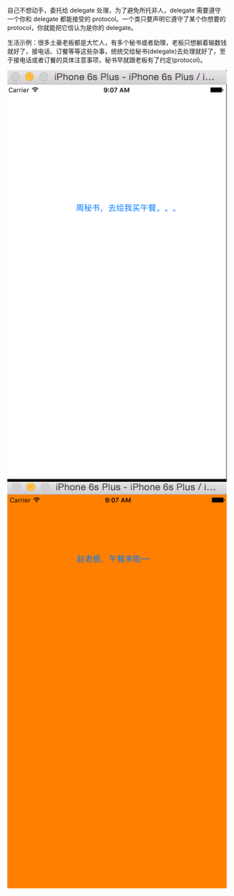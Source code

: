 自己不想动手，委托给 delegate 处理，为了避免所托非人，delegate 需要遵守一个你和 delegate 都能接受的 protocol。一个类只要声明它遵守了某个你想要的 protocol，你就能把它信认为是你的 delegate。

生活示例：很多土豪老板都是大忙人，有多个秘书或者助理，老板只想躺着输数钱就好了，接电话、订餐等等这些杂事，统统交给秘书(delegate)去处理就好了，至于接电话或者订餐的具体注意事项，秘书早就跟老板有了约定(protocol)。


![Screenshot](Boss.png)
![Screenshot](Secretary.png)